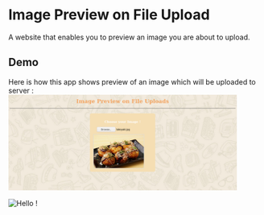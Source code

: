 # Image Preview on File Upload

A website that enables you to preview an image you are about to upload.

## Demo
Here is how this app shows preview of an image which will be uploaded to server :
<img src="https://raw.githubusercontent.com/kevinadhiguna/image-preview-on-file-upload/master/demo/1.png" width="90%"></img>


![Hello !](https://api.visitorbadge.io/api/VisitorHit?user=kevinadhiguna&repo=image-preview-on-file-upload&label=thanks%20for%20dropping%20in%20!&labelColor=%23000000&countColor=%23FFFFFF)
